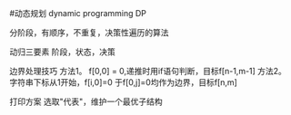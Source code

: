 #动态规划
dynamic programming
DP

分阶段，有顺序，不重复，决策性遍历的算法

动归三要素
阶段，状态，决策

边界处理技巧
方法1。
f[0,0] = 0,递推时用if语句判断，目标f[n-1,m-1]
方法2。
字符串下标从1开始，f[i,0]=0 于f[0,j]=0均作为边界，目标f[n,m]


打印方案
选取"代表"，维护一个最优子结构
